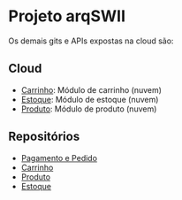 
# Projeto arqSWII

Os demais gits e APIs expostas na cloud são:


## Cloud
- [Carrinho](http://appcarrinho.us-east-2.elasticbeanstalk.com/swagger-ui/index.html/): Módulo de carrinho (nuvem)
- [Estoque](http://stock-app.us-east-2.elasticbeanstalk.com/swagger-ui/index.html/): Módulo de estoque (nuvem)
- [Produto](http://product-app.us-east-2.elasticbeanstalk.com/swagger-ui/index.html/): Módulo de produto (nuvem)

## Repositórios
- [Pagamento e Pedido](https://github.com/pedroleonardo84/arqSWII.git)
- [Carrinho](https://github.com/ton8080/carrinho)
- [Produto](https://github.com/viizeenho/product)
- [Estoque](https://github.com/viizeenho/stock)
